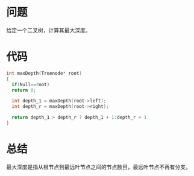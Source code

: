 # 问题
给定一个二叉树，计算其最大深度。
# 代码
```c
int maxDepth(Treenode* root)
{
  if(Null==root)
  return 0;

  int depth_1 = maxDepth(root->left);
  int depth_r = maxDepth(root->right);

  return depth_1 > depth_r ? depth_1 + 1:depth_r + 1
}
```
# 总结
最大深度是指从根节点到最远叶节点之间的节点数目，最远叶节点不再有分支。
